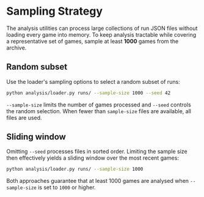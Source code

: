 # Sampling Strategy

The analysis utilities can process large collections of run JSON files without
loading every game into memory.  To keep analysis tractable while covering a
representative set of games, sample at least **1000** games from the archive.

## Random subset

Use the loader's sampling options to select a random subset of runs:

```bash
python analysis/loader.py runs/ --sample-size 1000 --seed 42
```

`--sample-size` limits the number of games processed and `--seed` controls the
random selection.  When fewer than ``sample-size`` files are available, all
files are used.

## Sliding window

Omitting ``--seed`` processes files in sorted order.  Limiting the sample size
then effectively yields a sliding window over the most recent games:

```bash
python analysis/loader.py runs/ --sample-size 1000
```

Both approaches guarantee that at least 1000 games are analysed when
``--sample-size`` is set to ``1000`` or higher.

